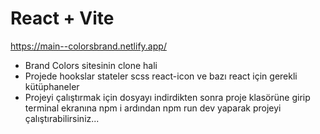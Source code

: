 # React + Vite
https://main--colorsbrand.netlify.app/
- Brand Colors sitesinin clone hali 
- Projede hookslar stateler  scss react-icon ve bazı react için gerekli kütüphaneler
- Projeyi çalıştırmak için dosyayı indirdikten sonra proje klasörüne girip terminal ekranına npm i ardından npm run dev yaparak projeyi çalıştırabilirsiniz...
    
